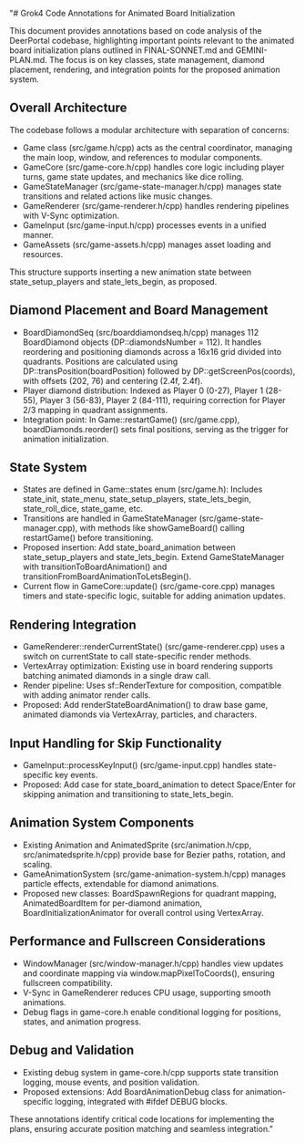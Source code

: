 "# Grok4 Code Annotations for Animated Board Initialization

This document provides annotations based on code analysis of the DeerPortal codebase, highlighting important points relevant to the animated board initialization plans outlined in FINAL-SONNET.md and GEMINI-PLAN.md. The focus is on key classes, state management, diamond placement, rendering, and integration points for the proposed animation system.

## Overall Architecture

The codebase follows a modular architecture with separation of concerns:

- Game class (src/game.h/cpp) acts as the central coordinator, managing the main loop, window, and references to modular components.
- GameCore (src/game-core.h/cpp) handles core logic including player turns, game state updates, and mechanics like dice rolling.
- GameStateManager (src/game-state-manager.h/cpp) manages state transitions and related actions like music changes.
- GameRenderer (src/game-renderer.h/cpp) handles rendering pipelines with V-Sync optimization.
- GameInput (src/game-input.h/cpp) processes events in a unified manner.
- GameAssets (src/game-assets.h/cpp) manages asset loading and resources.

This structure supports inserting a new animation state between state_setup_players and state_lets_begin, as proposed.

## Diamond Placement and Board Management

- BoardDiamondSeq (src/boarddiamondseq.h/cpp) manages 112 BoardDiamond objects (DP::diamondsNumber = 112). It handles reordering and positioning diamonds across a 16x16 grid divided into quadrants. Positions are calculated using DP::transPosition(boardPosition) followed by DP::getScreenPos(coords), with offsets (202, 76) and centering (2.4f, 2.4f).
- Player diamond distribution: Indexed as Player 0 (0-27), Player 1 (28-55), Player 3 (56-83), Player 2 (84-111), requiring correction for Player 2/3 mapping in quadrant assignments.
- Integration point: In Game::restartGame() (src/game.cpp), boardDiamonds.reorder() sets final positions, serving as the trigger for animation initialization.

## State System

- States are defined in Game::states enum (src/game.h): Includes state_init, state_menu, state_setup_players, state_lets_begin, state_roll_dice, state_game, etc.
- Transitions are handled in GameStateManager (src/game-state-manager.cpp), with methods like showGameBoard() calling restartGame() before transitioning.
- Proposed insertion: Add state_board_animation between state_setup_players and state_lets_begin. Extend GameStateManager with transitionToBoardAnimation() and transitionFromBoardAnimationToLetsBegin().
- Current flow in GameCore::update() (src/game-core.cpp) manages timers and state-specific logic, suitable for adding animation updates.

## Rendering Integration

- GameRenderer::renderCurrentState() (src/game-renderer.cpp) uses a switch on currentState to call state-specific render methods.
- VertexArray optimization: Existing use in board rendering supports batching animated diamonds in a single draw call.
- Render pipeline: Uses sf::RenderTexture for composition, compatible with adding animator render calls.
- Proposed: Add renderStateBoardAnimation() to draw base game, animated diamonds via VertexArray, particles, and characters.

## Input Handling for Skip Functionality

- GameInput::processKeyInput() (src/game-input.cpp) handles state-specific key events.
- Proposed: Add case for state_board_animation to detect Space/Enter for skipping animation and transitioning to state_lets_begin.

## Animation System Components

- Existing Animation and AnimatedSprite (src/animation.h/cpp, src/animatedsprite.h/cpp) provide base for Bezier paths, rotation, and scaling.
- GameAnimationSystem (src/game-animation-system.h/cpp) manages particle effects, extendable for diamond animations.
- Proposed new classes: BoardSpawnRegions for quadrant mapping, AnimatedBoardItem for per-diamond animation, BoardInitializationAnimator for overall control using VertexArray.

## Performance and Fullscreen Considerations

- WindowManager (src/window-manager.h/cpp) handles view updates and coordinate mapping via window.mapPixelToCoords(), ensuring fullscreen compatibility.
- V-Sync in GameRenderer reduces CPU usage, supporting smooth animations.
- Debug flags in game-core.h enable conditional logging for positions, states, and animation progress.

## Debug and Validation

- Existing debug system in game-core.h/cpp supports state transition logging, mouse events, and position validation.
- Proposed extensions: Add BoardAnimationDebug class for animation-specific logging, integrated with #ifdef DEBUG blocks.

These annotations identify critical code locations for implementing the plans, ensuring accurate position matching and seamless integration." 